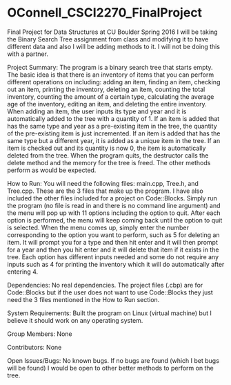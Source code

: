 # OConnell_CSCI2270_FinalProject
Final Project for Data Structures at CU Boulder Spring 2016
I will be taking the Binary Search Tree assignment from class and modifying it to have different data and also I will be adding methods to it. I will not be doing this with a partner.

Project Summary: 
The program is a binary search tree that starts empty. The basic idea is that there is an inventory of items that you can perform different operations on including: adding an item, finding an item, checking out an item, printing the inventory, deleting an item, counting the total inventory, counting the amount of a certain type, calculating the average age of the inventory, editing an item, and deleting the entire inventory. When adding an item, the user inputs its type and year and it is automatically added to the tree with a quantity of 1. If an item is added that has the same type and year as a pre-existing item in the tree, the quantity of the pre-existing item is just incremented. If an item is added that has the same type but a different year, it is added as a unique item in the tree. If an item is checked out and its quantity is now 0, the item is automatically deleted from the tree. When the program quits, the destructor calls the delete method and the memory for the tree is freed. The other methods perform as would be expected.

How to Run: 
You will need the following files: main.cpp, Tree.h, and Tree.cpp. These are the 3 files that make up the program. I have also included the other files included for a project on Code::Blocks. Simply run the program (no file is read in and there is no command line argument) and the menu will pop up with 11 options including the option to quit. After each option is performed, the menu will keep coming back until the option to quit is selected. When the menu comes up, simply enter the number corresponding to the option you want to perform, such as 5 for deleting an item. It will prompt you for a type and then hit enter and it will then prompt for a year and then you hit enter and it will delete that item if it exists in the tree. Each option has different inputs needed and some do not require any inputs such as 4 for printing the inventory which it will do automatically after entering 4.

Dependencies: 
No real dependencies. The project files (.cbp) are for Code::Blocks but if the user does not want to use Code::Blocks they just need the 3 files mentioned in the How to Run section.

System Requirements: 
Built the program on Linux (virtual machine) but I believe it should work on any operating system.

Group Members: 
None

Contributors: 
None

Open Issues/Bugs: 
No known bugs. If no bugs are found (which I bet bugs will be found) I would be open to other better methods to perform on the tree.
